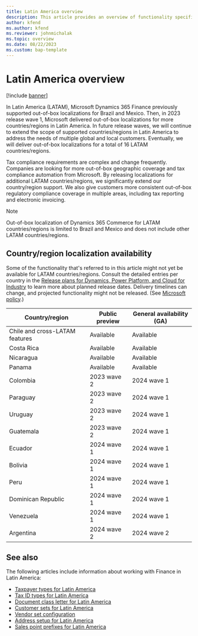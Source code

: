 ```yaml
---
title: Latin America overview
description: This article provides an overview of functionality specific to Latin American.
author: kfend
ms.author: kfend
ms.reviewer: johnmichalak 
ms.topic: overview
ms.date: 08/22/2023
ms.custom: bap-template 
---
```


# Latin America overview

[!include [banner](../../includes/banner.md)]

In Latin America (LATAM), Microsoft Dynamics 365 Finance previously supported out-of-box localizations for Brazil and Mexico. Then, in 2023 release wave 1, Microsoft delivered out-of-box localizations for more countries/regions in Latin America. In future release waves, we will continue to extend the scope of supported countries/regions in Latin America to address the needs of multiple global and local customers. Eventually, we will deliver out-of-box localizations for a total of 16 LATAM countries/regions.

Tax compliance requirements are complex and change frequently. Companies are looking for more out-of-box geographic coverage and tax compliance automation from Microsoft. By releasing localizations for additional LATAM countries/regions, we significantly extend our country/region support. We also give customers more consistent out-of-box regulatory compliance coverage in multiple areas, including tax reporting and electronic invoicing.

> [!NOTE]
> Out-of-box localization of Dynamics 365 Commerce for LATAM countries/regions is limited to Brazil and Mexico and does not include other LATAM countries/regions.

## Country/region localization availability

Some of the functionality that's referred to in this article might not yet be available for LATAM countries/regions. Consult the detailed entries per country in the [Release plans for Dynamics, Power Platform, and Cloud for Industry](/dynamics365/release-plans/) to learn more about planned release dates. Delivery timelines can change, and projected functionality might not be released. (See [Microsoft policy](https://go.microsoft.com/fwlink/p/?linkid=2007332).)

| Country/region | Public preview | General availability (GA) |
|----------------|----------------|----|
| Chile and cross-LATAM features | Available | Available |
| Costa Rica | Available | Available |
| Nicaragua | Available | Available |
| Panama | Available | Available |
| Colombia | 2023 wave 2 | 2024 wave 1 |
| Paraguay | 2023 wave 2  | 2024 wave 1 |
| Uruguay | 2023 wave 2 | 2024 wave 1 |
| Guatemala | 2023 wave 2 | 2024 wave 1 |
| Ecuador | 2024 wave 1 | 2024 wave 1 |
| Bolivia | 2024 wave 1  | 2024 wave 1 |
| Peru | 2024 wave 1  | 2024 wave 1 |
| Dominican Republic | 2024 wave 1 | 2024 wave 1 |
| Venezuela | 2024 wave 1 | 2024 wave 1 |
| Argentina | 2024 wave 2 | 2024 wave 2 |

## See also

The following articles include information about working with Finance in Latin America:

- [Taxpayer types for Latin America](ltm-core-taxpayer-type.md)
- [Tax ID types for Latin America](ltm-core-tax-id-type.md)
- [Document class letter for Latin America](ltm-core-document-class-letter.md)
- [Customer sets for Latin America](ltm-core-customers-set.md)
- [Vendor set configuration](ltm-core-vendors-set.md)
- [Address setup for Latin America](ltm-core-address-setup.md)
- [Sales point prefixes for Latin America](ltm-core-sales-point-prefixes.md)
